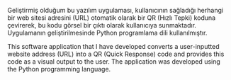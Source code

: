 Geliştirmiş olduğum bu yazılım uygulaması, kullanıcının sağladığı herhangi bir web sitesi adresini (URL) otomatik olarak bir QR (Hızlı Tepki) koduna çevirerek, bu kodu görsel bir çıktı olarak kullanıcıya sunmaktadır. 
Uygulamanın geliştirilmesinde Python programlama dili kullanılmıştır.


This software application that I have developed converts a user-inputted website address (URL) into a QR (Quick Response) code and provides this code as a visual output to the user. 
The application was developed using the Python programming language.
